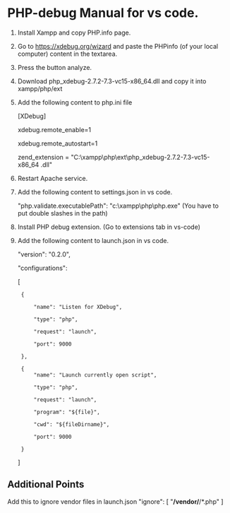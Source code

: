 # PHP-debug Manual for vs code.

1. Install Xampp and copy PHP.info page.

2. Go to https://xdebug.org/wizard and paste the PHPinfo (of your local computer) content in the textarea.

3. Press the button analyze.

4. Download php_xdebug-2.7.2-7.3-vc15-x86_64.dll and copy it into xampp/php/ext

5. Add the following content to php.ini file

    [XDebug]
    
    xdebug.remote_enable=1
    
    xdebug.remote_autostart=1
    
    zend_extension = "C:\xampp\php\ext\php_xdebug-2.7.2-7.3-vc15-x86_64 .dll"

6. Restart Apache service.

7. Add the following content to settings.json in vs code.

    "php.validate.executablePath": "c:\\xampp\\php\\php.exe" (You have to put double slashes in the path)

8. Install PHP debug extension. (Go to extensions tab in vs-code)

9. Add the following content to launch.json in vs code.

    "version": "0.2.0",
    
    "configurations": 
    
    [
    
        {
        
            "name": "Listen for XDebug",
            
            "type": "php",
            
            "request": "launch",
            
            "port": 9000
            
        },
        
        {
            "name": "Launch currently open script",
            
            "type": "php",
            
            "request": "launch",
            
            "program": "${file}",
            
            "cwd": "${fileDirname}",
            
            "port": 9000
            
        }    
    ]


## Additional Points
Add this to ignore vendor files in launch.json
"ignore": [
    "**/vendor/**/*.php"
]


